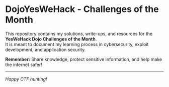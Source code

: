 # DojoYesWeHack - Challenges of the Month

This repository contains my solutions, write-ups, and resources for the **YesWeHack Dojo Challenges of the Month**.  
It is meant to document my learning process in cybersecurity, exploit development, and application security.



**Remember:** Share knowledge, protect sensitive information, and help make the internet safer!

---

*Happy CTF hunting!*
